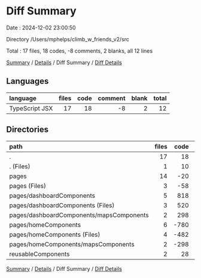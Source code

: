 # Diff Summary

Date : 2024-12-02 23:00:50

Directory /Users/mphelps/climb_w_friends_v2/src

Total : 17 files,  18 codes, -8 comments, 2 blanks, all 12 lines

[Summary](results.md) / [Details](details.md) / Diff Summary / [Diff Details](diff-details.md)

## Languages
| language | files | code | comment | blank | total |
| :--- | ---: | ---: | ---: | ---: | ---: |
| TypeScript JSX | 17 | 18 | -8 | 2 | 12 |

## Directories
| path | files | code | comment | blank | total |
| :--- | ---: | ---: | ---: | ---: | ---: |
| . | 17 | 18 | -8 | 2 | 12 |
| . (Files) | 1 | 10 | 1 | 0 | 11 |
| pages | 14 | -20 | -9 | -6 | -35 |
| pages (Files) | 3 | -58 | -9 | -9 | -76 |
| pages/dashboardComponents | 5 | 818 | 1 | 36 | 855 |
| pages/dashboardComponents (Files) | 3 | 520 | 0 | 16 | 536 |
| pages/dashboardComponents/mapsComponents | 2 | 298 | 1 | 20 | 319 |
| pages/homeComponents | 6 | -780 | -1 | -33 | -814 |
| pages/homeComponents (Files) | 4 | -482 | 0 | -13 | -495 |
| pages/homeComponents/mapsComponents | 2 | -298 | -1 | -20 | -319 |
| reusableComponents | 2 | 28 | 0 | 8 | 36 |

[Summary](results.md) / [Details](details.md) / Diff Summary / [Diff Details](diff-details.md)